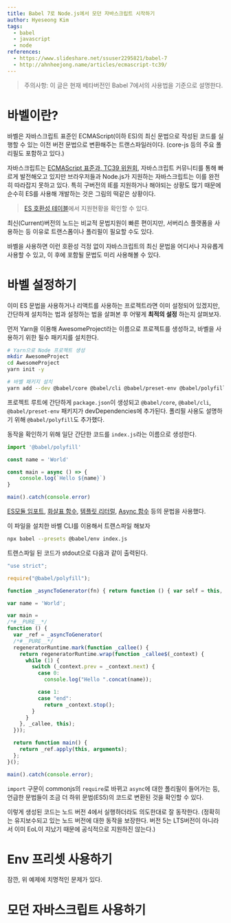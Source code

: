 ```yaml
---
title: Babel 7로 Node.js에서 모던 자바스크립트 시작하기
author: Hyeseong Kim
tags:
  - babel
  - javascript
  - node
references:
  - https://www.slideshare.net/ssuser2295821/babel-7
  - http://ahnheejong.name/articles/ecmascript-tc39/
---
```


> 주의사항: 이 글은 현재 베타버전인 Babel 7에서의 사용법을 기준으로 설명한다.

# 바벨이란?
바벨은 자바스크립트 표준인 ECMAScript(이하 ES)의 최신 문법으로 작성된 코드를 실행할 수 있는 이전 버전 문법으로 변환해주는 트랜스파일러이다. (core-js 등의 주요 폴리필도 포함하고 있다.)

자바스크립트는 [ECMAScript 표준과, TC39 위원회](http://ahnheejong.name/articles/ecmascript-tc39/), 자바스크립트 커뮤니티를 통해 빠르게 발전해오고 있지만 브라우저들과 Node.js가 지원하는 자바스크립트는 이를 완전히 따라잡지 못하고 있다. 특히 구버전의 IE를 지원하거나 해야되는 상황도 많기 때문에 순수히 ES를 사용해 개발하는 것은 그림의 떡같은 상황이다.

> [ES 호환성 테이블](http://kangax.github.io/compat-table)에서 지원현황을 확인할 수 있다.

최신(Current)버전의 노드는 비교적 문법지원이 빠른 편이지만, 서버리스 플랫폼을 사용하는 등 이유로 트랜스폼이나 폴리필이 필요할 수도 있다.

바벨을 사용하면 이런 호환성 걱정 없이 자바스크립트의 최신 문법을 어디서나 자유롭게 사용할 수 있고, 이 후에 포함될 문법도 미리 사용해볼 수 있다.

# 바벨 설정하기
이미 ES 문법을 사용하거나 리액트를 사용하는 프로젝트라면 이미 설정되어 있겠지만, 간단하게 설치하는 법과 설정하는 법을 살펴본 후 어떻게 **최적의 설정** 하는지 살펴보자.

먼저 Yarn을 이용해 AwesomeProject라는 이름으로 프로젝트를 생성하고, 바벨을 사용하기 위한 필수 패키지를 설치한다.

```sh
# Yarn으로 Node 프로젝트 생성
mkdir AwesomeProject
cd AwesomeProject
yarn init -y

# 바벨 패키지 설치
yarn add --dev @babel/core @babel/cli @babel/preset-env @babel/polyfill
```

프로젝트 루트에 간단하게 `package.json`이 생성되고 `@babel/core`, `@babel/cli`, `@babel/preset-env` 패키지가 devDependencies에 추가된다. 폴리필 사용도 설명하기 위해 `@babel/polyfill`도 추가했다.

동작을 확인하기 위해 일단 간단한 코드를 `index.js`라는 이름으로 생성한다.

```js
import '@babel/polyfill'

const name = 'World'

const main = async () => {
    console.log(`Hello ${name}`)
}

main().catch(console.error)
```

[ES모듈 임포트](https://nodejs.org/api/esm.html), [화살표 함수](https://developer.mozilla.org/en-US/docs/Web/JavaScript/Reference/Functions/Arrow_functions), [템플릿 리터럴](https://developer.mozilla.org/ko/docs/Web/JavaScript/Reference/Template_literals), [Async 함수](https://developer.mozilla.org/ko/docs/Web/JavaScript/Reference/Statements/async_function) 등의 문법을 사용했다.

이 파일을 설치한 바벨 CLI를 이용해서 트랜스파일 해보자

```sh
npx babel --presets @babel/env index.js
```

트랜스파일 된 코드가 stdout으로 다음과 같이 출력된다.

```js
"use strict";

require("@babel/polyfill");

function _asyncToGenerator(fn) { return function () { var self = this, args = arguments; return new Promise(function (resolve, reject) { var gen = fn.apply(self, args); function step(key, arg) { try { var info = gen[key](arg); var value = info.value; } catch (error) { reject(error); return; } if (info.done) { resolve(value); } else { Promise.resolve(value).then(_next, _throw); } } function _next(value) { step("next", value); } function _throw(err) { step("throw", err); } _next(); }); }; }

var name = 'World';

var main =
/*#__PURE__*/
function () {
  var _ref = _asyncToGenerator(
  /*#__PURE__*/
  regeneratorRuntime.mark(function _callee() {
    return regeneratorRuntime.wrap(function _callee$(_context) {
      while (1) {
        switch (_context.prev = _context.next) {
          case 0:
            console.log("Hello ".concat(name));

          case 1:
          case "end":
            return _context.stop();
        }
      }
    }, _callee, this);
  }));

  return function main() {
    return _ref.apply(this, arguments);
  };
}();

main().catch(console.error);
```

`import` 구문이 commonjs의 `require`로 바뀌고 `async`에 대한 폴리필이 들어가는 등, 언급한 문법들이 조금 더 하위 문법(ES5)의 코드로 변환된 것을 확인할 수 있다.

이렇게 생성된 코드는 노드 버전 4에서 실행하더라도 의도한대로 잘 동작한다. (정확히는 유지보수되고 있는 노드 버전에 대한 동작을 보장한다. 버전 5는 LTS버전이 아니라서 이미 EoL이 지났기 때문에 공식적으로 지원하진 않는다.)

# Env 프리셋 사용하기

잠깐, 위 예제에 치명적인 문제가 있다.

# 모던 자바스크립트 사용하기